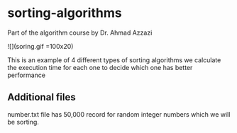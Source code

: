 # sorting-algorithms
Part of the algorithm course by Dr. Ahmad Azzazi

![](soring.gif =100x20)


This is an example of 4 different types of sorting algorithms we calculate the execution time for each one to decide which one has better performance 


## Additional files 

number.txt file has 50,000 record for random integer numbers which we will be sorting. 

